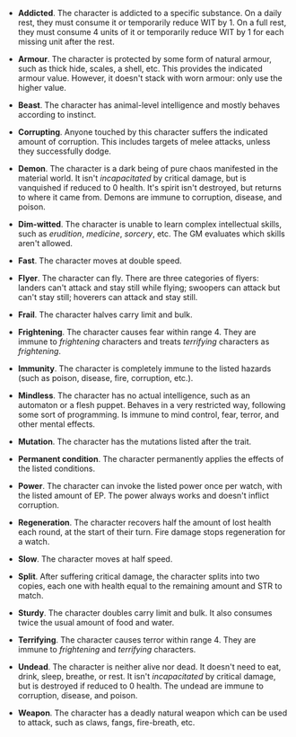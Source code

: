* **Addicted**.
The character is addicted to a specific substance. On a daily rest, they must consume it or temporarily reduce WIT by 1. On a full rest, they must consume 4 units of it or temporarily reduce WIT by 1 for each missing unit after the rest.


* **Armour**.
The character is protected by some form of natural armour, such as thick hide, scales, a shell, etc. This provides the indicated armour value. However, it doesn't stack with worn armour: only use the higher value.


* **Beast**.
The character has animal-level intelligence and mostly behaves according to instinct.


* **Corrupting**.
Anyone touched by this character suffers the indicated amount of corruption. This includes targets of melee attacks, unless they successfully dodge.


* **Demon**.
The character is a dark being of pure chaos manifested in the material world. It isn't _incapacitated_ by critical damage, but is vanquished if reduced to 0 health. It's spirit isn't destroyed, but returns to where it came from. Demons are immune to corruption, disease, and poison.


* **Dim-witted**.
The character is unable to learn complex intellectual skills, such as _erudition_, _medicine_, _sorcery_, etc. The GM evaluates which skills aren't allowed.


* **Fast**.
The character moves at double speed.


* **Flyer**.
The character can fly. There are three categories of flyers: landers can't attack and stay still while flying; swoopers can attack but can't stay still; hoverers can attack and stay still.


* **Frail**.
The character halves carry limit and bulk.


* **Frightening**.
The character causes fear within range 4. They are immune to _frightening_ characters and treats _terrifying_ characters as _frightening_.


* **Immunity**.
The character is completely immune to the listed hazards (such as poison, disease, fire, corruption, etc.).


* **Mindless**.
The character has no actual intelligence, such as an automaton or a flesh puppet. Behaves in a very restricted way, following some sort of programming. Is immune to mind control, fear, terror, and other mental effects.


* **Mutation**.
The character has the mutations listed after the trait.


* **Permanent condition**.
The character permanently applies the effects of the listed conditions.


* **Power**.
The character can invoke the listed power once per watch, with the listed amount of EP. The power always works and doesn't inflict corruption.


* **Regeneration**.
The character recovers half the amount of lost health each round, at the start of their turn. Fire damage stops regeneration for a watch.


* **Slow**.
The character moves at half speed.


* **Split**.
After suffering critical damage, the character splits into two copies, each one with health equal to the remaining amount and STR to match.


* **Sturdy**.
The character doubles carry limit and bulk. It also consumes twice the usual amount of food and water.


* **Terrifying**.
The character causes terror within range 4. They are immune to _frightening_ and _terrifying_ characters.


* **Undead**.
The character is neither alive nor dead. It doesn't need to eat, drink, sleep, breathe, or rest. It isn't _incapacitated_ by critical damage, but is destroyed if reduced to 0 health. The undead are immune to corruption, disease, and poison.


* **Weapon**.
The character has a deadly natural weapon which can be used to attack, such as claws, fangs, fire-breath, etc.



